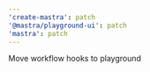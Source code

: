```yaml
---
'create-mastra': patch
'@mastra/playground-ui': patch
'mastra': patch
---
```


Move workflow hooks to playground
